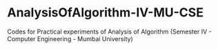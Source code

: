 # AnalysisOfAlgorithm-IV-MU-CSE
Codes for Practical experiments of Analysis of Algorithm (Semester IV - Computer Engineering - Mumbai University)
